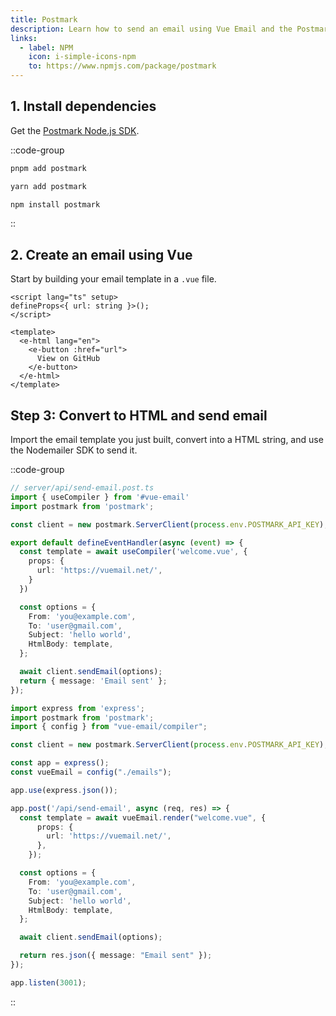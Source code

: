 ```yaml
---
title: Postmark
description: Learn how to send an email using Vue Email and the Postmark Node.js SDK.
links:
  - label: NPM
    icon: i-simple-icons-npm
    to: https://www.npmjs.com/package/postmark
---
```


## 1. Install dependencies

Get the [Postmark Node.js SDK](https://www.npmjs.com/package/postmark).

::code-group
```sh [pnpm]
pnpm add postmark
```
```sh [yarn]
yarn add postmark
```
```sh [npm]
npm install postmark
```
::

## 2. Create an email using Vue

Start by building your email template in a `.vue` file.


```vue [emails/welcome.vue]
<script lang="ts" setup>
defineProps<{ url: string }>();
</script>

<template>
  <e-html lang="en">
    <e-button :href="url">
      View on GitHub
    </e-button>
  </e-html>
</template>
```

## Step 3: Convert to HTML and send email

Import the email template you just built, convert into a HTML string, and use the Nodemailer SDK to send it.

::code-group

```ts [Nuxt 3]
// server/api/send-email.post.ts
import { useCompiler } from '#vue-email'
import postmark from 'postmark';

const client = new postmark.ServerClient(process.env.POSTMARK_API_KEY);

export default defineEventHandler(async (event) => {
  const template = await useCompiler('welcome.vue', {
    props: {
      url: 'https://vuemail.net/',
    }
  })

  const options = {
    From: 'you@example.com',
    To: 'user@gmail.com',
    Subject: 'hello world',
    HtmlBody: template,
  };

  await client.sendEmail(options);
  return { message: 'Email sent' };
});
```

```ts [NodeJs]
import express from 'express';
import postmark from 'postmark';
import { config } from "vue-email/compiler";

const client = new postmark.ServerClient(process.env.POSTMARK_API_KEY);

const app = express();
const vueEmail = config("./emails");

app.use(express.json());

app.post('/api/send-email', async (req, res) => {
  const template = await vueEmail.render("welcome.vue", {
      props: {
        url: 'https://vuemail.net/',
      },
    });

  const options = {
    From: 'you@example.com',
    To: 'user@gmail.com',
    Subject: 'hello world',
    HtmlBody: template,
  };

  await client.sendEmail(options);

  return res.json({ message: "Email sent" });
});

app.listen(3001);
```

::
